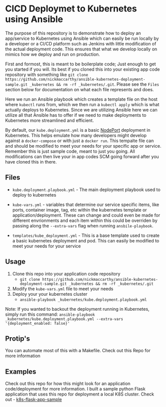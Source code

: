 # CICD Deploymet to Kubernetes using Ansible
The purpose of this repository is to demonstrate how to deploy an app/service to Kubernetes using Ansible which can easily be run locally by a developer or a CI/CD platform such as Jenkins with little modification of the actual deployment code.  This ensures that what we develop locally on mimics how we deploy and run on production.  

First and formost, this is meant to be boilerplate code; Just enough to get you started if you will.  Its best if you cloned this into your existing app code repository with something like `git clone https://github.com/nickmaccarthy/ansible-kubernetes-deployment-sample.git _kubernetes && rm -rf _kubernetes/.git`. Please see the `Files` section below for documentation on what each file represents and does.

Here we run an Ansible playbook which creates a template file on the host where `kubectl` runs from, which we then run a `kubectl apply` which is what actually deploys to Kubernetes.  Since we are utilizing Ansible here we can utilize all that Ansible has to offer if we need to make deployments to Kubernetes more streamlined and efficient.

By default, our `kube.deployment.yml` is a basic [NodePort](https://kubernetes.io/docs/concepts/services-networking/service/#nodeport) deployment in Kubernetes.  This helps emulate how many developers might develop against a `docker-compose` or with just a `docker run`.  This tempalte file can and should be modified to meet your needs for your specific app or service.  Remember this is just sample code, meant to just you going.  All modifications can then live your in app codes SCM going forward after you have cloned this in there. 

## Files
* `kube.deployment.playbook.yml` - The main deployment playbook used to deploy to kubernetes

* `kube-vars.yml` - variables that determine our service specific items, like ports, container image, tag, etc within the kubernetes template or application/deployment.  These can change and could even be made for different envrionments and each item within this could be overriden by passing along the `--extra-vars` flag when running `ansbile-playbook`.

* `templates/kube_deployment.yml` - This is a base template used to create a basic kubernetes deployment and pod.  This can easily be modified to meet your needs for your service 

## Usage 
1. Clone this repo into your application code repository
    * `git clone https://github.com/nickmaccarthy/ansible-kubernetes-deployment-sample.git _kubernetes && rm -rf _kubernetes/.git`
2. Modify the `kube-vars.yml` file to meet your needs 
3. Deploy your your kubernetes cluster 
    * `ansible-playbook _kubernetes/kube.deployment.playbook.yml`

Note: If you wanted to backout the deployment running in Kubernetes, simply run this command: `ansible-playbook _kubernetes/kube.deployment.playbook.yml --extra-vars '{deployment_enabled: false}'`

## Protip's
You can automate most of this with a Makefile.  Check out this Repo for more information

## Examples
Check out this repo for how this might look for an application code/deployment for more information.  I built a sample python Flask application that uses this repo for deployment a local K8S cluster. Check out - [k8s-flask-app-sample](https://github.com/nickmaccarthy/k8s-flask-app-sample)